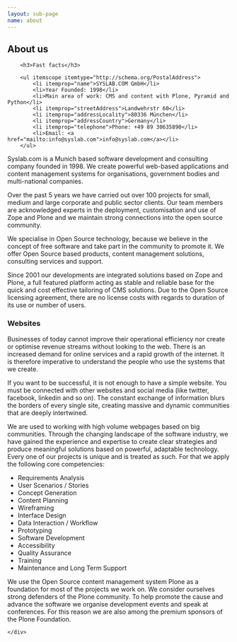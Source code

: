 ```yaml
---
layout: sub-page
name: about
---
```


<section id="about">
    <div class="container" itemscope itemtype="http://schema.org/Organization">
        <h1>About us</h1>

        <h3>Fast facts</h3>

        <ul itemscope itemtype="http://schema.org/PostalAddress">
            <li itemprop="name">SYSLAB.COM GmbH</li>
            <li>Year Founded: 1998</li>
            <li>Main area of work: CMS and content with Plone, Pyramid and Python</li>
            <li itemprop="streetAddress">Landwehrstr 60</li>
            <li itemprop="addressLocality">80336 München</li>
            <li itemprop="addressCountry">Germany</li>
            <li itemprop="telephone">Phone: +49 89 30635890</li>
            <li>Email: <a href="mailto:info@syslab.com">info@syslab.com</a></li>
        </ul>


<p>Syslab.com is a Munich based software development and consulting company founded in 1998. We create powerful web-based applications and content management systems for organisations, government bodies and multi-national companies.</p>

<p>Over the past 5 years we have carried out over 100 projects for small, medium and large corporate and public sector clients. Our team members are acknowledged experts in the deployment, customisation and use of Zope and Plone and we maintain strong connections into the open source community.</p>

<p>We specialise in Open Source technology, because we believe in the concept of free software and take part in the community to promote it. We offer Open Source based products, content management solutions, consulting services and support.</p>

<p>Since 2001 our developments are integrated solutions based on Zope and Plone, a full featured platform acting as stable and reliable base for the quick and cost effective tailoring of CMS solutions. Due to the Open Source licensing agreement, there are no license costs with regards to duration of its use or number of users.</p>

<h3>Websites</h3>

<p>Businesses of today cannot improve their operational efficiency nor create or optimise revenue streams without looking to the web. There is an increased demand for online services and a rapid growth of the internet. It is therefore imperative to understand the people who use the systems that we create.</p>

<p>If you want to be successful, it is not enough to have a simple website. You must be connected with other websites and social media (like twitter, facebook, linkedin and so on). The constant exchange of information blurs the borders of every single site, creating massive and dynamic communities that are deeply intertwined.</p>

<p>We are used to working with high volume webpages based on big communities. Through the changing landscape of the software industry, we have gained the experience and expertise to create clear strategies and produce meaningful solutions based on powerful, adaptable technology. Every one of our projects is unique and is treated as such. For that we apply the following core competencies:
<ul>
<li>Requirements Analysis</li>
<li>User Scenarios / Stories</li>
<li>Concept Generation</li>
<li>Content Planning</li>
<li>Wireframing</li>
<li>Interface Design</li>
<li>Data Interaction / Workflow</li>
<li>Prototyping</li>
<li>Software Development</li>
<li>Accessibility</li>
<li>Quality Assurance</li>
<li>Training</li>
<li>Maintenance and Long Term Support</li>
</ul>

<p>We use the Open Source content management system Plone as a foundation for most of the projects we work on. We consider ourselves strong defenders of the Plone community. To help promote the cause and advance the software we organise development events and speak at conferences. For this reason we are also among the premium sponsors of the Plone Foundation.</p>





    </div>
</section>

